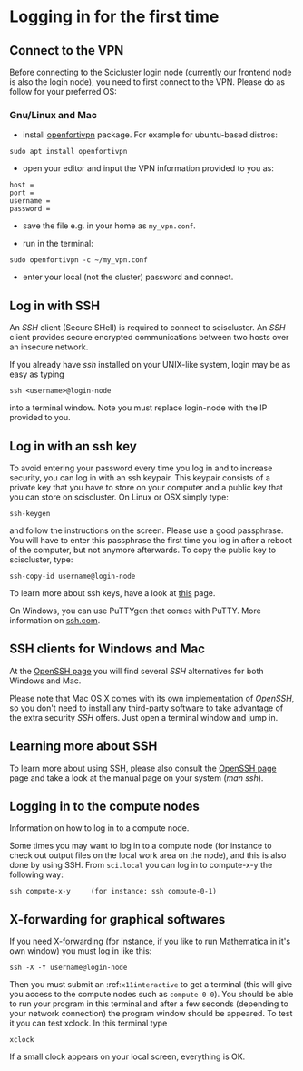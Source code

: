 # Logging in for the first time

## Connect to the VPN

Before connecting to the Scicluster login node (currently our frontend node is also the login node), you need to first connect to the VPN. Please do as follow for your preferred OS:

### Gnu/Linux and Mac

- install [openfortivpn](https://github.com/adrienverge/openfortivpn#installing) package. For example for ubuntu-based distros:


```
sudo apt install openfortivpn
```

- open your editor and input the VPN information provided to you as:

```
host = 
port =
username = 
password = 
```

- save the file e.g. in your home as ``my_vpn.conf``.

- run in the terminal:

```
sudo openfortivpn -c ~/my_vpn.conf
```

- enter your local (not the cluster) password and connect.


## Log in with SSH


An *SSH* client (Secure SHell) is required to connect to sciscluster.
An *SSH* client provides secure encrypted communications between two hosts over an insecure network.

If you already have *ssh* installed on your UNIX-like system, login may be as easy as typing

```
ssh <username>@login-node
```

into a terminal window. Note you must replace login-node with the IP provided to you.


## Log in with an ssh key

To avoid entering your password every time you log in and to increase security, you can log in with an ssh keypair. This keypair consists of a private key that you have to store on your computer and a public key that you can store on sciscluster. On Linux or OSX simply type:

```
ssh-keygen
```

and follow the instructions on the screen. Please use a good passphrase. You will have to enter this passphrase the first time you log in after a reboot of the computer, but not anymore afterwards. To copy the public key to sciscluster, type:

```
ssh-copy-id username@login-node
```

To learn more about ssh keys, have a look at [this](https://wiki.archlinux.org/index.php/SSH_keys) page.

On Windows, you can use PuTTYgen that comes with PuTTY. More information on [ssh.com](https://www.ssh.com/ssh/putty/windows/puttygen).


## SSH clients for Windows and Mac


At the [OpenSSH page](https://www.openssh.com) you will find several *SSH* alternatives for both Windows and Mac.

Please note that Mac OS X comes with its own implementation of *OpenSSH*, so you don't need to install any third-party software to take advantage of the extra security *SSH* offers. Just open a terminal window and jump in.


## Learning more about SSH


To learn more about using SSH, please also consult the [OpenSSH page](https://www.openssh.com) page and take a look at the manual page on your system (*man ssh*).



## Logging in to the compute nodes


Information on how to log in to a compute node.

Some times you may want to log in to a compute node (for instance to check
out output files on the local work area on the node), and this is also
done by using SSH. From ``sci.local`` you can log in to
compute-x-y the following way:

```
ssh compute-x-y     (for instance: ssh compute-0-1)
```
    
## X-forwarding for graphical softwares


If you need [X-forwarding](https://en.wikipedia.org/wiki/X_Window_System) (for instance, if you like to run Mathematica in it's own window) you must log in like this:

```
ssh -X -Y username@login-node
```
 
Then you must submit an :ref:`x11interactive` to get a terminal (this will give you access to the compute nodes such as ``compute-0-0``). You should be able to run your program in this terminal and after a few seconds (depending to your network connection) the program window should be appeared. To test it you can test xclock. In this terminal type

```
xclock
```
    
If a small clock appears on your local screen, everything is OK.

